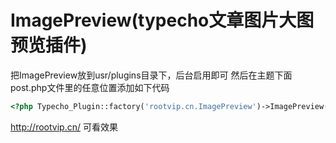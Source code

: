 # ImagePreview(typecho文章图片大图预览插件)
把ImagePreview放到usr/plugins目录下，后台启用即可
然后在主题下面post.php文件里的任意位置添加如下代码
```php
<?php Typecho_Plugin::factory('rootvip.cn.ImagePreview')->ImagePreview(); ?>
```
http://rootvip.cn/ 可看效果